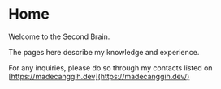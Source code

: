 # Home

Welcome to the Second Brain.

The pages here describe my knowledge and experience.

For any inquiries, please do so through my contacts listed on [https://madecanggih.dev](https://madecanggih.dev/)
